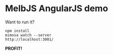 # MelbJS AngularJS demo

Want to run it?

    npm install
    mimosa watch --server
    http://localhost:3001/

**PROFIT!**
